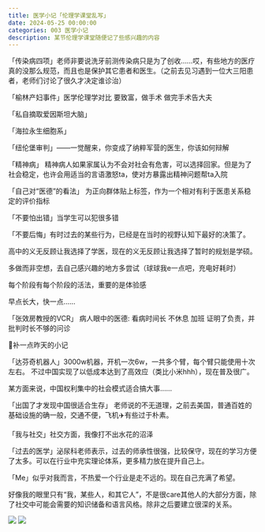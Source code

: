 ```yaml
---
title: 医学小记「伦理学课堂乱写」
date: 2024-05-25 00:00:00
categories: 003 医学小记
description: 某节伦理学课堂随便记了些感兴趣的内容
---
```

「传染病四项」老师非要说洗牙前测传染病只是为了创收……哎，有些地方的医疗真的没那么规范，而且也是保护其它患者和医生。（之前去见习遇到一位大三阳患者，老师们讨论了很久才决定谁诊治）

「榆林产妇事件」医学伦理学对比
要致富，做手术
做完手术告大夫

「私自摘取爱因斯坦大脑」

「海拉永生细胞系」

「纽伦堡审判」——一觉醒来，你变成了纳粹军营的医生，你该如何辩解

「精神病」
精神病人如果家属认为不会对社会有危害，可以选择回家。但是为了社会稳定，也许会用适当的言语激怒ta，使对方暴露出精神问题帮ta入院

「自己对“医德”的看法」
为正向群体贴上标签，作为一个相对有利于医患关系稳定的评价指标

「不要怕出错」当学生可以犯很多错

「不要后悔」有时过去的某些行为，已经是在当时的视野认知下最好的决策了。

高中的义无反顾让我选择了学医，现在的义无反顾让我选择了暂时的规划是学硕。

多做而非空想，去自己感兴趣的地方多尝试（球球我e一点吧，充电好耗时）

每个阶段有每个阶段的活法，重要的是体验感

早点长大，快一点……

「张效房教授的VCR」
病人眼中的医德: 看病时间长 不休息 加班 证明了负责，并批判时长不够的问诊

🌱补一点昨天的小记

「达芬奇机器人」3000w机器，开机一次6w，一共多个臂，每个臂只能使用十次左右。
不过中国实现了以低成本达到了高效应（类比小米hhh），现在普及很广。

某方面来说，中国权利集中的社会模式适合搞大事……

「出国了才发现中国很适合生存」 老师说的不无道理，之前去美国，普通百姓的基础设施的确一般，交通不便，飞机✈️有些过于朴素。

「我与社交」社交方面，我像打不出水花的沼泽

「过去的医学」泌尿科老师表示，过去的师承性很强，比较保守，现在的学习方便了太多。可以在行业中充实理论体系，更多精力放在提升自己上。

「Me」似乎对我而言，不热爱一个行业是走不远的。现在自己充满了希望。

好像我的眼里只有“我，某些人，和其它人”，不是很care其他人的大部分方面，除了社交中可能会需要的知识储备和语言风格。除非之后要建立很深的关系。

![](images/医学小记「伦理学课堂乱写」1.png)
![](images/医学小记「伦理学课堂乱写」2.png)


